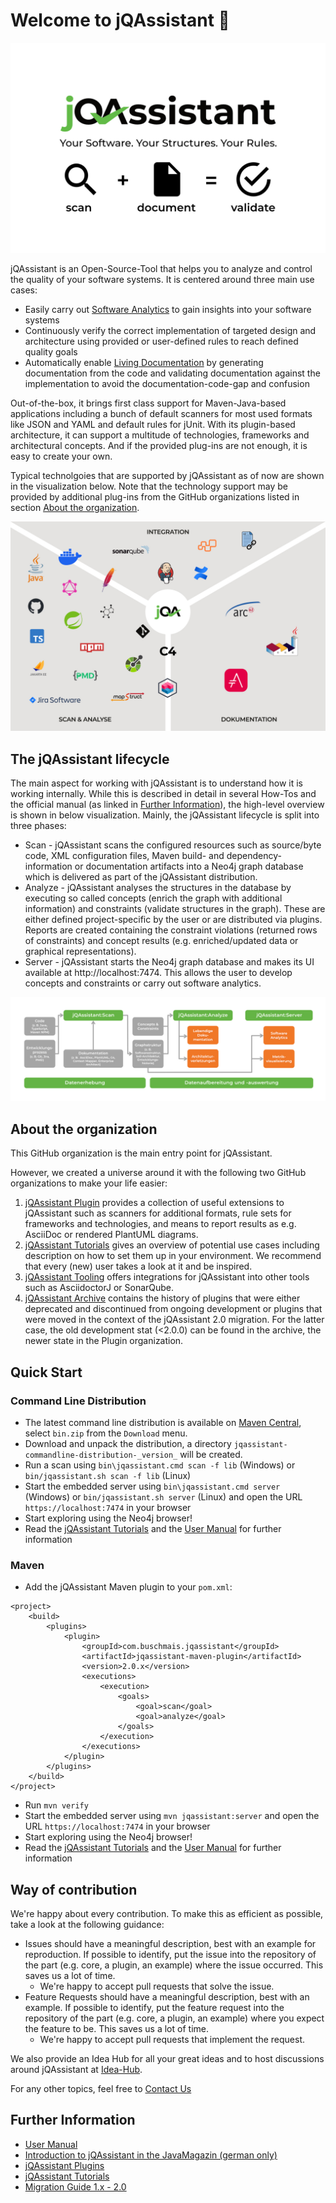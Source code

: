 # Welcome to jQAssistant :rocket:

![](https://raw.githubusercontent.com/jQAssistant/.github/main/profile/jqa.jpg)

jQAssistant is an Open-Source-Tool that helps you to analyze and control the quality of your software systems. It is centered around three main use cases:
* Easily carry out [Software Analytics](https://en.wikipedia.org/wiki/Software_analytics) to gain insights into your software systems
* Continuously verify the correct implementation of targeted design and architecture using provided or user-defined rules to reach defined quality goals
* Automatically enable [Living Documentation](https://medium.com/geekculture/living-documentation-brief-history-and-evolution-of-the-concept-4492fafb5d7) by generating documentation from the code and validating documentation against the implementation to avoid the documentation-code-gap and confusion
 
Out-of-the-box, it brings first class support for Maven-Java-based applications including a bunch of default scanners for most used formats like JSON and YAML and default rules for jUnit.  With its plugin-based architecture, it can support a multitude of technologies, frameworks and architectural concepts. And if the provided plug-ins are not enough, it is easy to create your own. 

Typical technolgoies that are supported by jQAssistant as of now are shown in the visualization below. Note that the technology support may be provided by additional plug-ins from the GitHub organizations listed in section [About the organization](#about-the-organization).

![](https://raw.githubusercontent.com/jQAssistant/.github/main/profile/jqa_universe.jpg)

## The jQAssistant lifecycle

The main aspect for working with jQAssistant is to understand how it is working internally. While this is described in detail in several How-Tos and the official manual (as linked in [Further Information](#further-information)), the high-level overview is shown in below visualization. Mainly, the jQAssistant lifecycle is split into three phases:

* Scan - jQAssistant scans the configured resources such as source/byte code, XML configuration files, Maven build- and dependency-information or documentation artifacts into a Neo4j graph database which is delivered as part of the jQAssistant distribution.
* Analyze - jQAssistant analyses the structures in the database by executing so called concepts (enrich the graph with additional information) and constraints (validate structures in the graph). These are either defined project-specific by the user or are distributed via plugins. Reports are created containing the constraint violations (returned rows of constraints) and concept results (e.g. enriched/updated data or graphical representations).
* Server - jQAssistant starts the Neo4j graph database and makes its UI available at http://localhost:7474. This allows the user to develop concepts and constraints or carry out software analytics.

![](https://raw.githubusercontent.com/jQAssistant/.github/main/profile/jqa_process.jpg)

## About the organization

This GitHub organization is the main entry point for jQAssistant. 

However, we created a universe around it with the following two GitHub organizations to make your life easier:

1. [jQAssistant Plugin](https://github.com/jqassistant-plugin) provides a collection of useful extensions to jQAssistant such as scanners for additional formats, rule sets for frameworks and technologies, and means to report results as e.g. AsciiDoc or rendered PlantUML diagrams.
2. [jQAssistant Tutorials](https://github.com/jqassistant-tutorials) gives an overview of potential use cases including description on how to set them up in your environment. We recommend that every (new) user takes a look at it and be inspired.
3. [jQAssistant Tooling](https://github.com/jqassistant-tooling) offers integrations for jQAssistant into other tools such as AsciidoctorJ or SonarQube.
4. [jQAssistant Archive](https://github.com/jqassistant-archive) contains the history of plugins that were either deprecated and discontinued from ongoing development or plugins that were moved in the context of the jQAssistant 2.0 migration. For the latter case, the old development stat (<2.0.0) can be found in the archive, the newer state in the Plugin organization.

## Quick Start

### Command Line Distribution

- The latest command line distribution is available on [Maven Central](https://search.maven.org/search?q=a:jqassistant-commandline-distribution), select `bin.zip` from the `Download` menu.
- Download and unpack the distribution, a directory `jqassistant-commandline-distribution-_version_` will be created.
- Run a scan using ```bin\jqassistant.cmd scan -f lib``` (Windows) or ```bin/jqassistant.sh scan -f lib``` (Linux)
- Start the embedded server using ```bin\jqassistant.cmd server``` (Windows) or ```bin/jqassistant.sh server``` (Linux) and open the URL ```https://localhost:7474``` in your browser
- Start exploring using the Neo4j browser!
- Read the [jQAssistant Tutorials](https://github.com/jqassistant-tutorials) and the [User Manual](https://jqassistant.github.io/jqassistant/doc/) for further information

### Maven

- Add the jQAssistant Maven plugin to your ```pom.xml```:
```
<project>
    <build>
        <plugins>
            <plugin>
                <groupId>com.buschmais.jqassistant</groupId>
                <artifactId>jqassistant-maven-plugin</artifactId>
                <version>2.0.x</version>
                <executions>
                    <execution>
                        <goals>
                            <goal>scan</goal>
                            <goal>analyze</goal>
                        </goals>
                    </execution>
                </executions>
            </plugin>
        </plugins>
    </build>
</project>
```
- Run ```mvn verify```
- Start the embedded server using ```mvn jqassistant:server``` and open the URL ```https://localhost:7474``` in your browser 
- Start exploring using the Neo4j browser!
- Read the [jQAssistant Tutorials](https://github.com/jqassistant-tutorials) and the [User Manual](https://jqassistant.github.io/jqassistant/doc/) for further information

## Way of contribution

We're happy about every contribution. To make this as efficient as possible, take a look at the following guidance:

* Issues should have a meaningful description, best with an example for reproduction. If possible to identify, put the issue into the repository of the part (e.g. core, a plugin, an example) where the issue occurred. This saves us a lot of time.
  * We're happy to accept pull requests that solve the issue. 
* Feature Requests should have a meaningful description, best with an example. If possible to identify, put the feature request into the repository of the part (e.g. core, a plugin, an example) where you expect the feature to be. This saves us a lot of time.
    * We're happy to accept pull requests that implement the request.

We also provide an Idea Hub for all your great ideas and to host discussions around jQAssistant at [Idea-Hub](https://github.com/jQAssistant/Idea-Hub).

For any other topics, feel free to [Contact Us](mailto:info@jqassistant.org)


## Further Information

* [User Manual](https://jqassistant.github.io/jqassistant/doc/) 
* [Introduction to jQAssistant in the JavaMagazin (german only)](https://www.buschmais.de/download/JavaMagazin_Artikelserie_jQAssistant.pdf)
* [jQAssistant Plugins](https://github.com/jqassistant-contrib)
* [jQAssistant Tutorials](https://github.com/jqassistant-tutorials)
* [Migration Guide 1.x - 2.0](https://github.com/jqassistant-tutorials/jqassistant-101/blob/master/migration-guides/1.x-2.0.adoc)
